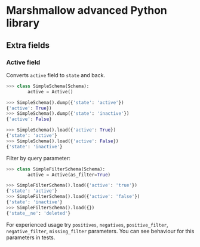 # Marshmallow advanced Python library

## Extra fields

### Active field

Converts `active` field to `state` and back.

```python
>>> class SimpleSchema(Schema):
        active = Active()

>>> SimpleSchema().dump({'state': 'active'})
{'active': True})
>>> SimpleSchema().dump({'state': 'inactive'})
{'active': False}

>>> SimpleSchema().load({'active': True})
{'state': 'active'}
>>> SimpleSchema().load({'active': False})
{'state': 'inactive'}
```

Filter by query parameter:

```python
>>> class SimpleFilterSchema(Schema):
        active = Active(as_filter=True)

>>> SimpleFilterSchema().load({'active': 'true'})
{'state': 'active'}
>>> SimpleFilterSchema().load({'active': 'false'})
{'state': 'inactive'}
>>> SimpleFilterSchema().load({})
{'state__ne': 'deleted'}
```

For experienced usage try `positives`, `negatives`, `positive_filter`, 
`negative_filter`, `missing_filter` parameters. You can see behaviour for this parameters in tests.  